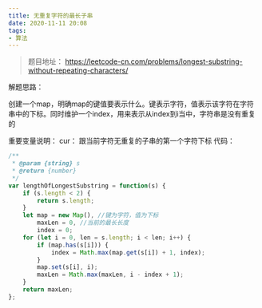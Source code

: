 ```yaml
---
title: 无重复字符的最长子串
date: 2020-11-11 20:08
tags: 
- 算法
---
```

>题目地址： https://leetcode-cn.com/problems/longest-substring-without-repeating-characters/

解题思路：

创建一个map，明确map的键值要表示什么。键表示字符，值表示该字符在字符串中的下标。同时维护一个index，用来表示从index到i当中，字符串是没有重复的

重要变量说明：
cur： 跟当前字符无重复的子串的第一个字符下标
代码：

```javascript
/**
 * @param {string} s
 * @return {number}
 */
var lengthOfLongestSubstring = function(s) {
    if (s.length < 2) {
        return s.length;
    }
    let map = new Map(), //键为字符，值为下标
        maxLen = 0, //当前的最长长度
        index = 0; 
    for (let i = 0, len = s.length; i < len; i++) {
        if (map.has(s[i])) {
            index = Math.max(map.get(s[i]) + 1, index);
        }
        map.set(s[i], i);
        maxLen = Math.max(maxLen, i - index + 1);
    }
    return maxLen;
};
```

